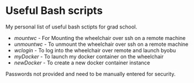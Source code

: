 # Useful Bash scripts 
My personal list of useful bash sctipts for grad school. 

* *mountwc*   - For Mounting the wheelchair over ssh on a remote machine 
* *unmountwc* - To unmount the wheelchair over ssh on a remote machine
* *wclogin*   - To log into the wheelchair over remote and launch byobu
* *myDocker*  - To launch my docker container on the wheelchair
* *newDocker* - To create a new docker container instance

Passwords not provided and need to be manually entered for security. 
